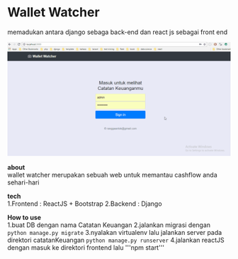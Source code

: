 # Wallet Watcher
memadukan antara django sebaga back-end dan react js sebagai front end

![Alt Text](ss.gif)

**about** <br>
wallet watcher merupakan sebuah web untuk memantau cashflow anda sehari-hari

**tech** <br>
1.Frontend : ReactJS + Bootstrap
2.Backend : Django

**How to use** <br>
1.buat DB dengan nama Catatan Keuangan
2.jalankan migrasi dengan ```python manage.py migrate```
3.nyalakan virtualenv lalu jalankan server pada direktori catatanKeuangan ```python manage.py runserver```
4.jalankan reactJS dengan masuk ke direktori frontend lalu '''npm start'''
